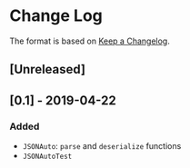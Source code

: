 # Change Log

The format is based on [Keep a Changelog](http://keepachangelog.com/).

## [Unreleased]

## [0.1] - 2019-04-22
### Added
- `JSONAuto`: `parse` and `deserialize` functions
- `JSONAutoTest`

